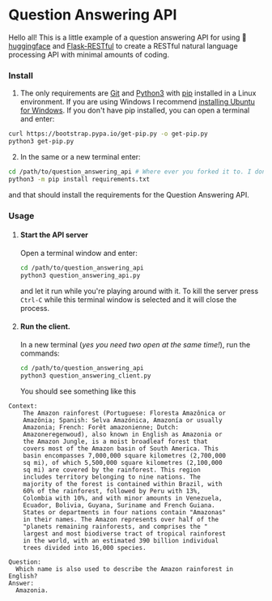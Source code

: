 # Question Answering API

Hello all! This is a little example of a question answering API for using :hugs: [huggingface](https://huggingface.co/) and [Flask-RESTful](https://flask-restful.readthedocs.io/en/latest/index.html) to create a RESTful natural language processing API with minimal amounts of coding.

### Install
1. The only requirements are [Git](https://www.digitalocean.com/community/tutorials/how-to-install-git-on-ubuntu-20-04) and [Python3](https://docs.python-guide.org/starting/install3/linux/) with [pip](https://pip.pypa.io/en/stable/installing/) installed in a Linux environment. If you are using Windows I recommend [installing Ubuntu for Windows](https://ubuntu.com/tutorials/ubuntu-on-windows). If you don't have pip installed, you can open a terminal and enter:
  ```bash
  curl https://bootstrap.pypa.io/get-pip.py -o get-pip.py
  python3 get-pip.py
  ```
2. In the same or a new terminal enter:
  ```bash
  cd /path/to/question_answering_api # Where ever you forked it to. I don't know!
  python3 -m pip install requirements.txt
  ```
  and that should install the requirements for the Question Answering API.

### Usage
1. #### Start the API server  
    Open a terminal window and enter:
    ```bash
    cd /path/to/question_answering_api
    python3 question_answering_api.py
    ```
    and let it run while you're playing around with it. To kill the server press `Ctrl-C` while this terminal window is selected and it will close the process.
2. #### Run the client.
    In a new terminal (_yes you need two open at the same time!_), run the commands:
    ```bash
    cd /path/to/question_answering_api
    python3 question_answering_client.py
    ```

    You should see something like this
```
Context:
    The Amazon rainforest (Portuguese: Floresta Amazônica or
    Amazônia; Spanish: Selva Amazónica, Amazonía or usually
    Amazonia; French: Forêt amazonienne; Dutch:
    Amazoneregenwoud), also known in English as Amazonia or
    the Amazon Jungle, is a moist broadleaf forest that
    covers most of the Amazon basin of South America. This
    basin encompasses 7,000,000 square kilometres (2,700,000
    sq mi), of which 5,500,000 square kilometres (2,100,000
    sq mi) are covered by the rainforest. This region
    includes territory belonging to nine nations. The
    majority of the forest is contained within Brazil, with
    60% of the rainforest, followed by Peru with 13%,
    Colombia with 10%, and with minor amounts in Venezuela,
    Ecuador, Bolivia, Guyana, Suriname and French Guiana.
    States or departments in four nations contain "Amazonas"
    in their names. The Amazon represents over half of the
    "planets remaining rainforests, and comprises the "
    largest and most biodiverse tract of tropical rainforest
    in the world, with an estimated 390 billion individual
    trees divided into 16,000 species.

Question:
  Which name is also used to describe the Amazon rainforest in English?
Answer:
  Amazonia.
```
